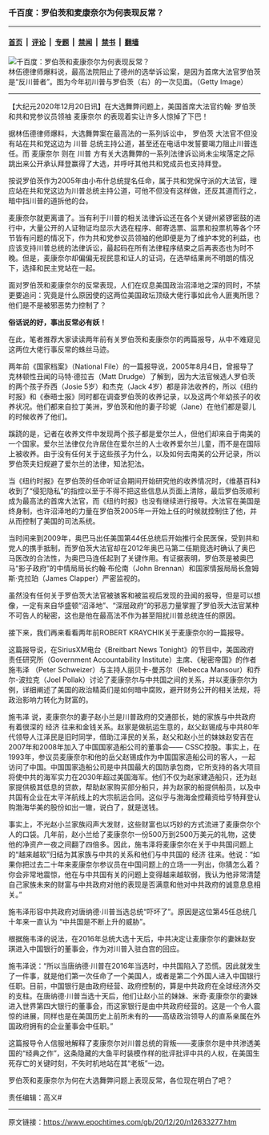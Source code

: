 ### 千百度：罗伯茨和麦康奈尔为何表现反常？

---

#### [首页](../../../..?n12633277) &nbsp;|&nbsp; [评论](../../../../../epoch-comment?n12633277) &nbsp;|&nbsp; [专题](../../../../../epoch-special?n12633277) &nbsp;|&nbsp; [禁闻](../../../../../epoch-news?n12633277) &nbsp;|&nbsp; [禁书](../../../../../books?n12633277) &nbsp;|&nbsp; [翻墙](https://github.com/gfw-breaker/nogfw/blob/master/README.md?n12633277)


<div><img alt="千百度：罗伯茨和麦康奈尔为何表现反常？" class="attachment-djy_600_400 size-djy_600_400 wp-post-image" src="https://i.epochtimes.com/assets/uploads/2020/12/GettyImages-1198673347-600x400.jpg"/>
<div class="caption">
 林伍德律师爆料说，最高法院阻止了德州的选举诉讼案，是因为首席大法官罗伯茨是“反川普者”。图为今年初川普与罗伯茨（右）的一次见面。（Getty Image）
</div></div><hr/><div class="post_content" id="artbody" itemprop="articleBody">
 <!-- article content begin -->
 <p>
  【大纪元2020年12月20日讯】在大选舞弊问题上，美国首席大法官约翰‧
  <ok href="https://www.epochtimes.com/gb/tag/%E7%BD%97%E4%BC%AF%E8%8C%A8.html">
   罗伯茨
  </ok>
  和共和党参议员领袖
  <ok href="https://www.epochtimes.com/gb/tag/%E9%BA%A6%E5%BA%B7%E5%A5%88%E5%B0%94.html">
   麦康奈尔
  </ok>
  的表现着实让许多人惊掉了下巴！
 </p>
 <p>
  据林伍德律师爆料，大选舞弊案在最高法的一系列诉讼中，
  <ok href="https://www.epochtimes.com/gb/tag/%E7%BD%97%E4%BC%AF%E8%8C%A8.html">
   罗伯茨
  </ok>
  大法官不但没有站在共和党这边为
  <ok href="https://www.epochtimes.com/gb/tag/%E5%B7%9D%E6%99%AE.html">
   川普
  </ok>
  总统主持公道，甚至还在电话中发誓要竭力阻止川普连任。而
  <ok href="https://www.epochtimes.com/gb/tag/%E9%BA%A6%E5%BA%B7%E5%A5%88%E5%B0%94.html">
   麦康奈尔
  </ok>
  则在
  <ok href="https://www.epochtimes.com/gb/tag/%E5%B7%9D%E6%99%AE.html">
   川普
  </ok>
  方有关大选舞弊的一系列法律诉讼尚未尘埃落定之际跳出来公开承认拜登赢得了大选，并呼吁其他共和党成员也支持拜登。
 </p>
 <p>
  按说罗伯茨作为2005年由小布什总统提名任命，属于共和党保守派的大法官，理应站在共和党这边为川普总统主持公道，可他不但没有这样做，还反其道而行之，暗中挡川普的道拆他的台。
 </p>
 <p>
  麦康奈尔就更离谱了。当有利于川普的相关法律诉讼还在各个关键州紧锣密鼓的进行中，大量公开的人证物证均显示大选在程序、邮寄选票、监票和投票机等各个环节皆有问题的情况下，作为共和党参议员领袖的他即便是为了维护本党的利益，也应该支持川普总统的法律诉讼，最起码在所有法律程序结束之后再表态也为时不晚。但是，麦康奈尔却偏偏无视民意和证人的证词，在选举结果尚不明朗的情况下，选择和民主党站在一起。
 </p>
 <p>
  面对罗伯茨和麦康奈尔的反常表现，人们在叹息美国政治沼泽地之深的同时，不禁更要追问：究竟是什么原因使的这两位美国政坛顶级大佬行事如此令人匪夷所思？他们是不是被邪恶势力控制了？
 </p>
 <p>
  <strong>
   俗话说的好，事出反常必有妖！
  </strong>
 </p>
 <p>
  在此，笔者推荐大家读读两年前有关罗伯茨和麦康奈尔的两篇报导，从中不难窥见这两位大佬行事反常的蛛丝马迹。
 </p>
 <p>
  两年前《国家档案》（National File）的一篇报导说，2005年8月4日，曾报导了克林顿性丑闻的马特‧德拉吉（Matt Drudge）了解到，因为大法官候选人罗伯茨的两个孩子乔西（Josie 5岁）和杰克（Jack 4岁）都是非法收养的，所以《纽约时报》和《泰晤士报》同时都在调查罗伯茨的收养记录，以及这两个年幼孩子的收养状况。他们都来自拉丁美洲，罗伯茨和他的妻子珍妮（Jane）在他们都是婴儿的时候收养了他们。
 </p>
 <p>
  蹊跷的是，记者在收养文件中发现两个孩子都是爱尔兰人，但他们却来自于南美的一个国家。爱尔兰法律仅允许居住在爱尔兰的人士收养爱尔兰儿童，而不是在国际上被收养。由于没有任何关于这些孩子为什么，以及如何去南美的公开记录，所以罗伯茨夫妇规避了爱尔兰的法律，知法犯法。
 </p>
 <p>
  当《纽约时报》在罗伯茨的任命听证会期间开始研究他的收养情况时，《维基百科》收到了“侵犯隐私”的指控以至于不得不把这些信息从页面上清除，最后罗伯茨顺利成为最高法的首席大法官，而《纽约时报》也没有继续进行报导。大法官在美国是终身制，也许沼泽地的力量在罗伯茨2005年一开始上任的时候就控制住了他，并从而控制了美国的司法系统。
 </p>
 <p>
  当时间来到2009年，奥巴马出任美国第44任总统后开始推行全民医保，受到共和党人的携手抵制，而罗伯茨大法官却在2012年奥巴马第二任期竞选时确认了奥巴马医改的合法性，为奥巴马连任起到了关键作用。有证据表明，罗伯茨是被奥巴马“影子政府”的中情局局长约翰‧布伦南（John Brennan）和国家情报局局长詹姆斯‧克拉珀（James Clapper）严密监视的。
 </p>
 <p>
  虽然没有任何关于罗伯茨大法官被骇客和被监视后发现的丑闻的报导，但是可以想像，一定有来自华盛顿“沼泽地”、“深层政府”的邪恶力量掌握了罗伯茨大法官某种不可告人的秘密，这也是他在最高法不作为甚至阻扰川普总统连任的原因。
 </p>
 <p>
  接下来，我们再来看看两年前ROBERT KRAYCHIK关于麦康奈尔的一篇报导。
 </p>
 <p>
  这篇报导说，在SiriusXM电台《Breitbart News Tonight》的节目中，美国政府责任研究所（Government Accountability Institute）主席、《秘密帝国》的作者
  <ok href="https://www.epochtimes.com/gb/tag/%E6%96%BD%E9%9F%A6%E6%B3%BD.html">
   施韦泽
  </ok>
  （Peter Schweizer）与主持人丽贝卡-曼苏尔（Rebecca Mansour）和乔尔-波拉克（Joel Pollak）讨论了麦康奈尔与中共国之间的关系，并以麦康奈尔为例，详细阐述了美国的政治精英们是如何暗中腐败，避开财务公开的相关法规，将政治影响力转化为财富的。
 </p>
 <p>
  <ok href="https://www.epochtimes.com/gb/tag/%E6%96%BD%E9%9F%A6%E6%B3%BD.html">
   施韦泽
  </ok>
  说，麦康奈尔的妻子赵小兰是川普政府的交通部长，她的家族与中共政府有着很深的
  <ok href="https://www.epochtimes.com/gb/tag/%E7%BB%8F%E6%B5%8E.html">
   经济
  </ok>
  往来和金钱关系。赵家是做航运生意的，赵父赵锡成与中共80年代领导人江泽民是旧时同学，借助江泽民的关系，赵父和赵小兰的妹妹赵安吉在2007年和2008年加入了中国国家造船公司的董事会—— CSSC控股。事实上，在1993年，参议员麦康奈尔和他的岳父赵锡成作为中国国家造船公司的客人，一起访问了中国。中国国家造船公司是中共国最大的国防承包商，它所支持的各大项目将使中共的海军实力在2030年超过美国海军。他们不仅为赵家建造船只，还为赵家提供极其低息的贷款，帮助赵家购买部分船只，并为赵家的船提供船员，以及中共国有企业在太平洋航线上的大宗航运合同。这似乎与渤海金控藉资给亨特拜登认购渤海华美的股份如出一辙，说白了，就是送钱。
 </p>
 <p>
  事实上，不光赵小兰家族闷声大发财，这些财富也以巧妙的方式流进了麦康奈尔个人的口袋。几年前，赵小兰给了麦康奈尔一份500万到2500万美元的礼物，这使他的净资产一夜之间翻了四倍多。因此，施韦泽将麦康奈尔在关于中共国问题上的“越来越软”归结为其家族与中共的关系和他们与中共国的
  <ok href="https://www.epochtimes.com/gb/tag/%E7%BB%8F%E6%B5%8E.html">
   经济
  </ok>
  往来。他说：“如果你把过去二十年来麦康奈尔参议员在中国问题上的立场一一列出，你猜怎么着？你会非常地震惊，他在与中共国有关的问题上变得越来越软弱，我认为他非常清楚自己家族未来的财富与中共政府对他的表现是否满意和他对中共政府的诚意息息相关。”
 </p>
 <p>
  施韦泽形容中共政府对唐纳德‧川普当选总统“吓坏了”。原因是这位第45任总统几十年来一直认为 “中共国是不断上升的威胁”。
 </p>
 <p>
  根据施韦泽的说法，在2016年总统大选十天后，中共决定让麦康奈尔的妻妹赵安琪进入中国银行的董事会，作为对川普入驻白宫的回应。
 </p>
 <p>
  施韦泽说：“所以当唐纳德‧川普在2016年当选时，中共国陷入了恐慌。因此就发生了一件事，就是他们第一次任命了一个美国人，或者是第二个外国人进入中国银行任职。目前，中国银行是由政府经营、政府控制的，算是中共政府在全球经济外交的支柱。在唐纳德‧川普当选十天后，他们让赵小兰的妹妹、米奇‧麦康奈尔的妻妹进入世界第四大银行的董事会，而这家银行是由中共政府经营的。这是一个令人震惊的进展，同样也是在美国历史上前所未有的——高级政治领导人的直系亲属在外国政府拥有的企业董事会中任职。”
 </p>
 <p>
  这篇报导令人信服地解释了麦康奈尔对川普总统的背叛——麦康奈尔是中共渗透美国的“经典之作”，这条隐藏的大鱼平时装模作样的批评批评中共的人权，在美国生死存亡的关键时刻，不失时机地站在其“老板”一边。
 </p>
 <p>
  罗伯茨和麦康奈尔为何在大选舞弊问题上表现反常，各位现在明白了吧？
 </p>
 <p>
  责任编辑：高义#
 </p>
 <p>
 </p>
 <!-- article content end -->
 <div id="below_article_ad">
 </div>
</div>


---

原文链接：https://www.epochtimes.com/gb/20/12/20/n12633277.htm